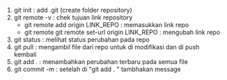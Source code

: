 1. git init : add .git (create folder repository)
2. git remote -v : chek tujuan link repository
   - git remote add origin LINK_REPO : memasukkan link repo
   - git remote git remote set-url origin LINK_REPO : mengubah link repo
3. git status : melihat status perubahan pada repo
4. git pull : mengambil file dari repo untuk di modifikasi dan di push kembali
5. git add . : menambahkan perubahan terbaru pada semua file
6. git commit -m : setelah di "git add . " tambhakan message
